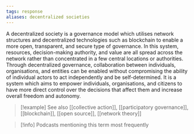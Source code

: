 ```yaml
---
tags: response
aliases: decentralized societies
---
```


A decentralized society is a governance model which utilises network structures and decentralized technologies such as blockchain to enable a more open, transparent, and secure type of governance. In this system, resources, decision-making authority, and value are all spread across the network rather than concentrated in a few central locations or authorities. Through decentralized governance, collaboration between individuals, organisations, and entities can be enabled without compromising the ability of individual actors to act independently and be self-determined. It is a system which aims to empower individuals, organisations, and citizens to have more direct control over the decisions that affect them and increase overall freedom and autonomy.

> [!example] See also
> [[collective action]], [[participatory governance]], [[blockchain]], [[open source]], [[network theory]]

> [!info] Podcasts mentioning this term most frequently